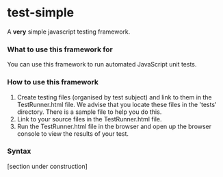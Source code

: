 # test-simple
A __very__ simple javascript testing framework.

### What to use this framework for
You can use this framework to run automated JavaScript unit tests.

### How to use this framework
1. Create testing files (organised by test subject) and link to them in the TestRunner.html file. We advise that you locate these files in the 'tests' directory. There is a sample file to help you do this.
2. Link to your source files in the TestRunner.html file.
3. Run the TestRunner.html file in the browser and open up the browser console to view the results of your test.

### Syntax
[section under construction]
